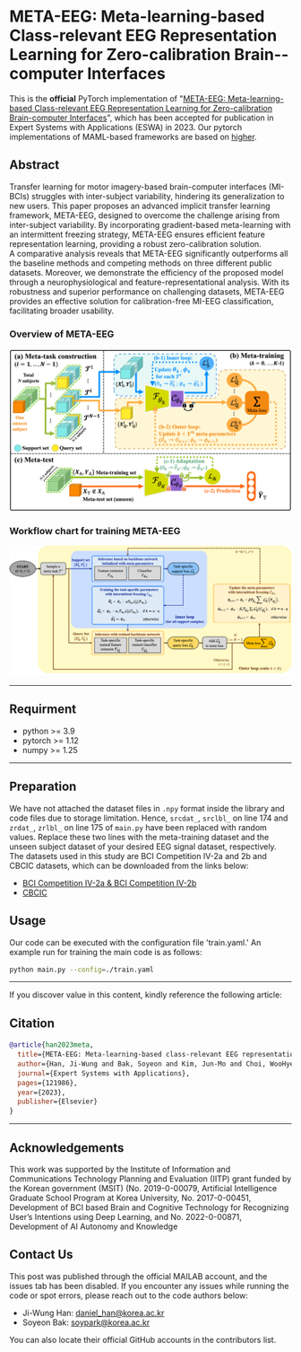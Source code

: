 # **META-EEG: Meta-learning-based Class-relevant EEG Representation Learning for Zero-calibration Brain--computer Interfaces**
This is the **official** PyTorch implementation of "[META-EEG: Meta-learning-based Class-relevant EEG Representation Learning for Zero-calibration Brain-computer Interfaces](https://www.sciencedirect.com/science/article/pii/S0957417423024880)", which has been accepted for publication in Expert Systems with Applications (ESWA) in 2023.
Our pytorch implementations of MAML-based frameworks are based on [higher](https://github.com/facebookresearch/higher).  



## Abstract
Transfer learning for motor imagery-based brain-computer interfaces (MI-BCIs) struggles with inter-subject variability, hindering its generalization to new users. This paper proposes an advanced implicit transfer learning framework, META-EEG, designed to overcome the challenge arising from inter-subject variability. By incorporating gradient-based meta-learning with an intermittent freezing strategy, META-EEG ensures efficient feature representation learning, providing a robust zero-calibration solution.  
A comparative analysis reveals that META-EEG significantly outperforms all the baseline methods and competing methods on three different public datasets. Moreover, we demonstrate the efficiency of the proposed model through a neurophysiological and feature-representational analysis. With its robustness and superior performance on challenging datasets, META-EEG provides an effective solution for calibration-free MI-EEG classification, facilitating broader usability.  

### Overview of META-EEG
<p align="center">
    <img src="[META-EEG]OVERVIEW.png" alt="drawing" width="800"/>
</p>

### Workflow chart for training META-EEG
<p align="center">
    <img src="[META-EEG]TRAIN_WORKFLOW.png" alt="drawing" width="800"/>
</p>

---
## Requirment 
- python >= 3.9
- pytorch >= 1.12
- numpy >= 1.25
  
---
## Preparation
We have not attached the dataset files in ```.npy``` format inside the library and code files due to storage limitation. Hence, ```srcdat_```, ```srclbl_``` on line 174 and ```zrdat_```, ```zrlbl_``` on line 175 of ```main.py``` have been replaced with random values. Replace these two lines with the meta-training dataset and the unseen subject dataset of your desired EEG signal dataset, respectively. The datasets used in this study are BCI Competition IV-2a and 2b and CBCIC datasets, which can be downloaded from the links below:
- [BCI Competition IV-2a & BCI Competition IV-2b](https://www.bbci.de/competition/iv/)
- [CBCIC](https://github.com/5anirban9/Clinical-Brain-Computer-Interfaces-Challenge-WCCI-2020-Glasgow)


## Usage
Our code can be executed with the configuration file 'train.yaml.' An example run for training the main code is as follows:
<br>
```bash
python main.py --config=./train.yaml
```
---
If you discover value in this content, kindly reference the following article:
## Citation 
```bibtex
@article{han2023meta,
  title={META-EEG: Meta-learning-based class-relevant EEG representation learning for zero-calibration brain-computer interfaces},
  author={Han, Ji-Wung and Bak, Soyeon and Kim, Jun-Mo and Choi, WooHyeok and Shin, Dong-Hee and Son, Young-Han and Kam, Tae-Eui},
  journal={Expert Systems with Applications},
  pages={121986},
  year={2023},
  publisher={Elsevier}
}
```
---
  
  
## Acknowledgements
This work was supported by the Institute of Information and Communications Technology Planning and Evaluation (IITP) grant funded by the Korean government (MSIT) (No. 2019-0-00079, Artificial Intelligence Graduate School Program at Korea University, No. 2017-0-00451, Development of BCI based Brain and Cognitive Technology for Recognizing User’s Intentions using Deep Learning, and No. 2022-0-00871, Development of AI Autonomy and Knowledge 
## Contact Us
This post was published through the official MAILAB account, and the issues tab has been disabled. If you encounter any issues while running the code or spot errors, please reach out to the code authors below:

- Ji-Wung Han: daniel_han@korea.ac.kr
- Soyeon Bak: soypark@korea.ac.kr  

You can also locate their official GitHub accounts in the contributors list.

